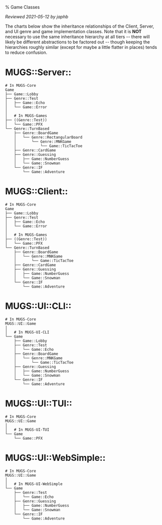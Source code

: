 % Game Classes

*Reviewed 2021-05-12 by japhb*


The charts below show the inheritance relationships of the Client, Server, and
UI genre and game implementation classes.  Note that it is **NOT** necessary to
use the same inheritance hierarchy at all tiers -- there will likely be
different abstractions to be factored out -- though keeping the hierarchies
roughly similar (except for maybe a little flatter in places) tends to reduce
confusion.


# MUGS::Server::

```
# In MUGS-Core
Game
├── Game::Lobby
├── Genre::Test
│   ├── Game::Echo
│   └── Game::Error
│
│   # In MUGS-Games
├── ((Genre::Test))
│   └── Game::PFX
└── Genre::TurnBased
    ├── Genre::BoardGame
    │   └── Genre::RectangularBoard
    │       └── Genre::MNKGame
    │           └── Game::TicTacToe
    ├── Genre::CardGame
    ├── Genre::Guessing
    │   ├── Game::NumberGuess
    │   └── Game::Snowman
    └── Genre::IF
        └── Game::Adventure
```


# MUGS::Client::

```
# In MUGS-Core
Game
├── Game::Lobby
├── Genre::Test
│   ├── Game::Echo
│   └── Game::Error
│
│   # In MUGS-Games
├── ((Genre::Test))
│   └── Game::PFX
└── Genre::TurnBased
    ├── Genre::BoardGame
    │   └── Genre::MNKGame
    │       └── Game::TicTacToe
    ├── Genre::CardGame
    ├── Genre::Guessing
    │   ├── Game::NumberGuess
    │   └── Game::Snowman
    └── Genre::IF
        └── Game::Adventure
```


# MUGS::UI::CLI::

```
# In MUGS-Core
MUGS::UI::Game
│
│   # In MUGS-UI-CLI
└── Game
    ├── Game::Lobby
    ├── Genre::Test
    │   └── Game::Echo
    ├── Genre::BoardGame
    │   └── Genre::MNKGame
    │       └── Game::TicTacToe
    ├── Genre::Guessing
    │   ├── Game::NumberGuess
    │   └── Game::Snowman
    └── Genre::IF
        └── Game::Adventure
```


# MUGS::UI::TUI::

```
# In MUGS-Core
MUGS::UI::Game
│
│   # In MUGS-UI-TUI
└── Game
    └── Game::PFX
```


# MUGS::UI::WebSimple::

```
# In MUGS-Core
MUGS::UI::Game
│
│   # In MUGS-UI-WebSimple
└── Game
    ├── Genre::Test
    │   └── Game::Echo
    ├── Genre::Guessing
    │   ├── Game::NumberGuess
    │   └── Game::Snowman
    └── Genre::IF
        └── Game::Adventure
```
